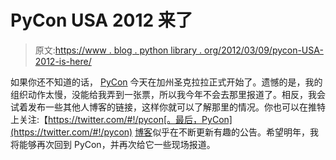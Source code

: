 # PyCon USA 2012 来了

> 原文:[https://www . blog . python library . org/2012/03/09/pycon-USA-2012-is-here/](https://www.blog.pythonlibrary.org/2012/03/09/pycon-usa-2012-is-here/)

如果你还不知道的话， [PyCon](https://us.pycon.org/2012/) 今天在加州圣克拉拉正式开始了。遗憾的是，我的组织动作太慢，没能给我弄到一张票，所以我今年不会去那里报道了。相反，我会试着发布一些其他人博客的链接，这样你就可以了解那里的情况。你也可以在推特上关注:【https://twitter.com/#!/pycon[。最后，PyCon](https://twitter.com/#!/pycon) [博客](http://pycon.blogspot.com/)似乎在不断更新有趣的公告。希望明年，我将能够再次回到 PyCon，并再次给它一些现场报道。